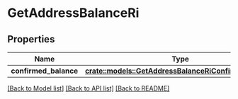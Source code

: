 # GetAddressBalanceRi

## Properties

Name | Type | Description | Notes
------------ | ------------- | ------------- | -------------
**confirmed_balance** | [**crate::models::GetAddressBalanceRiConfirmedBalance**](GetAddressBalanceRI_confirmedBalance.md) |  | 

[[Back to Model list]](../README.md#documentation-for-models) [[Back to API list]](../README.md#documentation-for-api-endpoints) [[Back to README]](../README.md)


